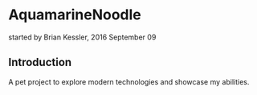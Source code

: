 # AquamarineNoodle
started by Brian Kessler, 2016 September 09

## Introduction

A pet project to explore modern technologies and showcase my abilities. 
